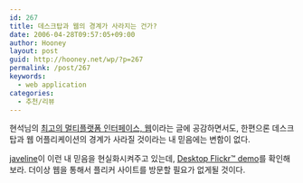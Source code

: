 ```yaml
---
id: 267
title: 데스크탑과 웹의 경계가 사라지는 건가?
date: 2006-04-28T09:57:05+09:00
author: Hooney
layout: post
guid: http://hooney.net/wp/?p=267
permalink: /post/267
keywords:
  - web application
categories:
  - 추천/리뷰
---
```

현석님의 [최고의 멀티플랫폼 인터페이스, 웹](http://hyeonseok.com/soojung/web/2006/04/27/240.html)이라는 글에 공감하면서도, 한편으론 데스크탑과 웹 어플리케이션의 경계가 사라질 것이라는 내 믿음에는 변함이 없다.

[javeline](http://www.javeline.org/)이 이런 내 믿음을 현실화시켜주고 있는데, [Desktop Flickr™ demo](http://www.javeline.org/modules/products/productpages/deskrun/demos/flickr.exe)를 확인해보라. 더이상 웹을 통해서 플리커 사이트를 방문할 필요가 없게될 것이다.